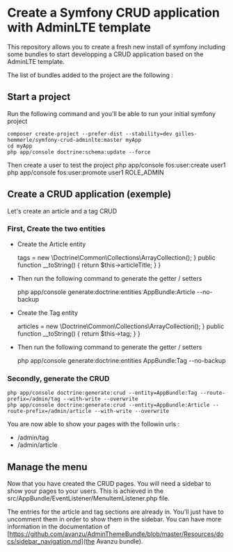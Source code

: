 Create a Symfony CRUD application with AdminLTE template
========================================================

This repository allows you to create a fresh new install of symfony including some bundles to start developping a CRUD application based on the AdminLTE template.

The list of bundles added to the project are the following :


Start a project
---------------

Run the following command and you'll be able to run your initial symfony project

    composer create-project --prefer-dist --stability=dev gilles-hemmerle/symfony-crud-adminlte:master myApp
    cd myApp
    php app/console doctrine:schema:update --force


Then create a user to test the project
    php app/console fos:user:create user1
    php app/console fos:user:promote user1 ROLE_ADMIN


Create a CRUD application (exemple)
-----------------------------------

Let's create an article and a tag CRUD 

### First, Create the two entities

* Create the Article entity

    <?php
    // src/AppBundle/Entity/Article.php

    namespace AppBundle\Entity;

    use Doctrine\ORM\Mapping as ORM;

    /**
     * Articles
     *
     * @ORM\Table(name="article")
     * @ORM\Entity
     *
     */
    class Article
    {
        /**
         * @var string
         *
         * @ORM\Column(name="slug", type="string", length=120, nullable=false)
         */
        private $slug;

        /**
         * @var string
         *
         * @ORM\Column(name="article_title", type="string", length=120, nullable=false)
         */
        private $articleTitle;

        /**
         * @var string
         *
         * @ORM\Column(name="article_content", type="text")
         */
        private $articleContent;

        /**
         * @var integer
         *
         * @ORM\Column(name="id", type="integer")
         * @ORM\Id
         * @ORM\GeneratedValue(strategy="IDENTITY")
         */
        private $id;

        /**
         * @var \Doctrine\Common\Collections\Collection
         *
         * @ORM\ManyToMany(targetEntity="AppBundle\Entity\Tag", inversedBy="articles")
         * @ORM\JoinTable(name="articles_tags")
         */
        private $tags;

        /**
         * Constructor
         */
        public function __construct()
        {
            $this->tags = new \Doctrine\Common\Collections\ArrayCollection();

        }

        public function __toString() {
            return $this->articleTitle;
        }
    }

* Then run the following command to generate the getter / setters

    php app/console generate:doctrine:entities AppBundle:Article --no-backup


* Create the Tag entity 


    <?php

    namespace AppBundle\Entity;

    use Doctrine\ORM\Mapping as ORM;

    /**
     * Articles
     *
     * @ORM\Table(name="tag")
     * @ORM\Entity
     *
     */
    class Tag
    {
        /**
         * @var string
         *
         * @ORM\Column(name="tag", type="string", length=45, nullable=false)
         */
        private $tag;

        /**
         * @var integer
         *
         * @ORM\Column(name="id", type="integer")
         * @ORM\Id
         * @ORM\GeneratedValue(strategy="IDENTITY")
         */
        private $id;

        /**
         * @var \Doctrine\Common\Collections\Collection
         *
         * @ORM\ManyToMany(targetEntity="AppBundle\Entity\Article", mappedBy="tags")
         */
        private $articles;

        /**
         * Constructor
         */
        public function __construct()
        {
            $this->articles = new \Doctrine\Common\Collections\ArrayCollection();

        }

        public function __toString() {
            return $this->tag;
        }
    }

* Then run the following command to generate the getter / setters

    php app/console generate:doctrine:entities AppBundle:Tag --no-backup

### Secondly, generate the CRUD
    
    php app/console doctrine:generate:crud --entity=AppBundle:Tag --route-prefix=/admin/tag --with-write --overwrite
    php app/console doctrine:generate:crud --entity=AppBundle:Article --route-prefix=/admin/article --with-write --overwrite

You are now able to show your pages with the followin urls :
* /admin/tag
* /admin/article

Manage the menu
---------------

Now that you have created the CRUD pages. You will need a sidebar to show your pages to your users. This is achieved in the src/AppBundle/EventListener/MenuItemListener.php file.

The entries for the article and tag sections are already in. You'll just have to uncomment them in order to show them in the sidebar. You can have more information in the documentation of [https://github.com/avanzu/AdminThemeBundle/blob/master/Resources/docs/sidebar_navigation.md](the Avanzu bundle).

